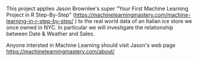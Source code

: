 This project applies  Jason Brownlee's  super "Your First Machine Learning Project in R Step-By-Step"  (https://machinelearningmastery.com/machine-learning-in-r-step-by-step/ ) to the real world data of an Italian ice store we once owned in NYC.  In particular we will investigate the relationship between Date &  Weather and Sales. 

Anyone intersted in Machine Learning should visit Jason's web page  https://machinelearningmastery.com/about/

